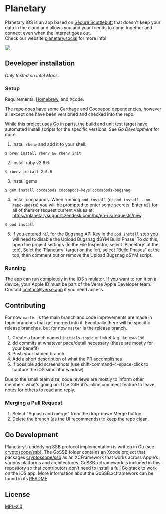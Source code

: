 # Planetary

Planetary iOS is an app based on [Secure Scuttlebutt](https://scuttlebutt.nz/) that doesn't keep your data in the cloud and allows you and your friends to come together and connect even when the internet goes out.  
Check our website [planetary.social](https://planetary.social/) for more info!

![](https://github.com/planetary-social/planetary-ios/workflows/CI/badge.svg)

## Developer installation

_Only tested on Intel Macs_

### Setup

Requirements: [Homebrew](https://brew.sh/), and Xcode.

The repo does have some Carthage and Cocoapod dependencies, however all except one have been versioned and checked into the repo.

While this project uses [Go](https://golang.org) in parts, the build and unit test target have automated install scripts for the specific versions. See _Go Development_ for more.

1. Install `rbenv` and add it to your shell: 

```
$ brew install rbenv && rbenv init
```

2. Install ruby v2.6.6

```
$ rbenv install 2.6.6
```

3. Install gems

```
$ gem install cocoapods cocoapods-keys cocoapods-bugsnag
```

4. Install cocoapods. When running `pod install` (or `pod install --no-repo-update`) you will be prompted to enter some secrets. Enter `nil` for all of them or request current values at: https://planetarysupport.zendesk.com/hc/en-us/requests/new.

```
$ pod install
```

5. If you entered `nil` for the Bugsnag API Key in the `pod install` step you will need to disable the Upload Bugsnag dSYM Build Phase. To do this, open the project settings (In the File Inspector, select 'Planetary' at the top), Selet the 'Planetary' target on the left, select "Build Phases" at the top, then comment out or remove the Upload Bugsnag dSYM script.


### Running

The app can run completely in the iOS simulator. If you want to run it on a device, your Apple ID must be part of the Verse Apple Developer team. Contact contact@verse.app if you need access.

## Contributing

For now `master` is the main branch and code improvements are made in topic branches that get merged into it. Eventually there will be specific release branches, but for now `master` is the release branch.

1. Create a branch named `initials-topic` or ticket tag like `esw-190`
2. dd commits at whatever pace/detail necessary (these are mostly for your benefit)
3. Push your named branch
4. Add a short description of what the PR accomplishes
5. If possible add screenshots (use shift-command-4-space-click to capture the iOS simulator window)

Due to the small team size, code reviews are mostly to inform other members what's going on. Use GitHub's inline comment feature to leave notes for others to read and reply.

### Merging a Pull Request

1. Select "Squash and merge" from the drop-down Merge button.
2. Delete the branch (as the UI recommends) to keep the repo clean.

## Go Development

Planetary’s underlying SSB protocol implementation is written in Go (see [cryptoscope/ssb](https://github.com/cryptoscope/ssb)). The GoSSB folder contains an Xcode project that packages [cryptoscope/ssb](https://github.com/cryptoscope/ssb) as an XCFramework that works across Apple’s various platforms and architectures. GoSSB.xcframework is included in this repository so that contributors don’t need to install a full Go stack to work on the iOS app. More information about the GoSSB.xcframework can be found in its [README](GoSSB/README.md)


## License

[MPL-2.0](LICENSE)

